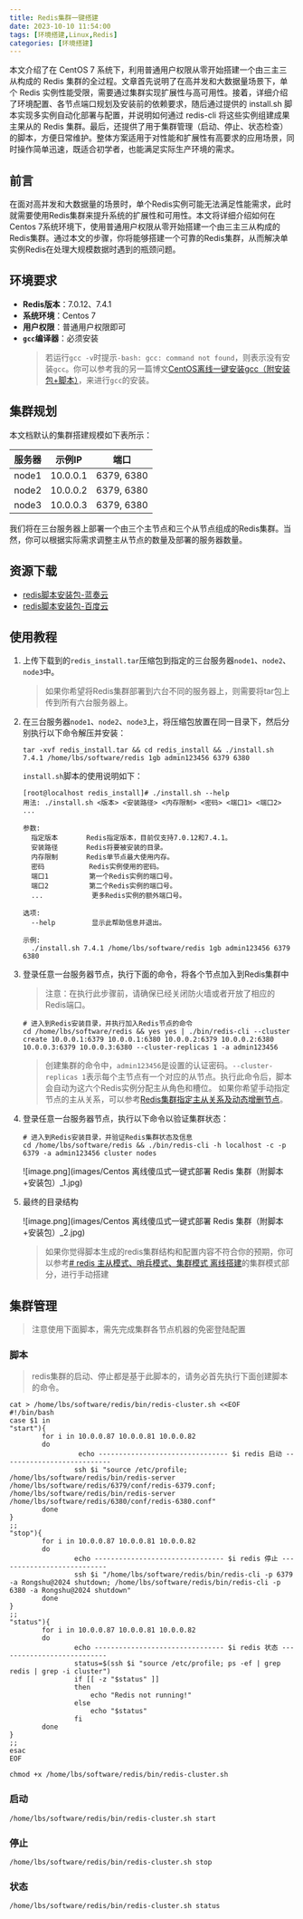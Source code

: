 ```yaml
---
title: Redis集群一键搭建
date: 2023-10-10 11:54:00
tags: [环境搭建,Linux,Redis]
categories: [环境搭建]
---
```


本文介绍了在 CentOS 7 系统下，利用普通用户权限从零开始搭建一个由三主三从构成的 Redis 集群的全过程。文章首先说明了在高并发和大数据量场景下，单个 Redis 实例性能受限，需要通过集群实现扩展性与高可用性。接着，详细介绍了环境配置、各节点端口规划及安装前的依赖要求，随后通过提供的 install.sh 脚本实现多实例自动化部署与配置，并说明如何通过 redis-cli 将这些实例组建成果主果从的 Redis 集群。最后，还提供了用于集群管理（启动、停止、状态检查）的脚本，方便日常维护。整体方案适用于对性能和扩展性有高要求的应用场景，同时操作简单迅速，既适合初学者，也能满足实际生产环境的需求。

<!-- more -->

## 前言

在面对高并发和大数据量的场景时，单个Redis实例可能无法满足性能需求，此时就需要使用Redis集群来提升系统的扩展性和可用性。本文将详细介绍如何在Centos 7系统环境下，使用普通用户权限从零开始搭建一个由三主三从构成的Redis集群。通过本文的步骤，你将能够搭建一个可靠的Redis集群，从而解决单实例Redis在处理大规模数据时遇到的瓶颈问题。

## 环境要求
- **Redis版本**：7.0.12、7.4.1
- **系统环境**：Centos 7
- **用户权限**：普通用户权限即可
- **`gcc`编译器**：必须安装
  > 若运行`gcc -v`时提示`-bash: gcc: command not found`，则表示没有安装`gcc`。你可以参考我的另一篇博文[CentOS离线一键安装gcc（附安装包+脚本）](https://juejin.cn/post/7310143510102376457)，来进行`gcc`的安装。

## 集群规划
本文档默认的集群搭建规模如下表所示：

| 服务器 | 示例IP   | 端口      |
| ------ | -------- | --------- |
| node1  | 10.0.0.1 | 6379, 6380 |
| node2  | 10.0.0.2 | 6379, 6380 |
| node3  | 10.0.0.3 | 6379, 6380 |

我们将在三台服务器上部署一个由三个主节点和三个从节点组成的Redis集群。当然，你可以根据实际需求调整主从节点的数量及部署的服务器数量。

资源下载
---
- [redis脚本安装包-蓝奏云](https://liboshuai.lanzouv.com/iZyoJ2ccrydg)
- [redis脚本安装包-百度云](https://pan.baidu.com/s/1yey6vGQQMe-t66QfGGglow?pwd=usx9)

使用教程
---
1. 上传下载到的`redis_install.tar`压缩包到指定的三台服务器`node1`、`node2`、`node3`中。
   > 如果你希望将Redis集群部署到六台不同的服务器上，则需要将tar包上传到所有六台服务器上。

2. 在三台服务器`node1`、`node2`、`node3`上，将压缩包放置在同一目录下，然后分别执行以下命令解压并安装：
    ```shell
    tar -xvf redis_install.tar && cd redis_install && ./install.sh 7.4.1 /home/lbs/software/redis 1gb admin123456 6379 6380
    ```

   `install.sh`脚本的使用说明如下：
    ```
    [root@localhost redis_install]# ./install.sh --help
    用法: ./install.sh <版本> <安装路径> <内存限制> <密码> <端口1> <端口2> ...

    参数:
      指定版本       Redis指定版本，目前仅支持7.0.12和7.4.1。
      安装路径       Redis将要被安装的目录。
      内存限制       Redis单节点最大使用内存。
      密码           Redis实例使用的密码。
      端口1          第一个Redis实例的端口号。
      端口2          第二个Redis实例的端口号。
      ...            更多Redis实例的额外端口号。

    选项:
      --help         显示此帮助信息并退出。

    示例:
      ./install.sh 7.4.1 /home/lbs/software/redis 1gb admin123456 6379 6380
    ```

3. 登录任意一台服务器节点，执行下面的命令，将各个节点加入到Redis集群中
   > 注意：在执行此步骤前，请确保已经关闭防火墙或者开放了相应的Redis端口。
    ```shell
    # 进入到Redis安装目录，并执行加入Redis节点的命令
    cd /home/lbs/software/redis && yes yes | ./bin/redis-cli --cluster create 10.0.0.1:6379 10.0.0.1:6380 10.0.0.2:6379 10.0.0.2:6380 10.0.0.3:6379 10.0.0.3:6380 --cluster-replicas 1 -a admin123456
    ```
   > 创建集群的命令中，`admin123456`是设置的认证密码。`--cluster-replicas 1`表示每个主节点有一个对应的从节点。执行此命令后，脚本会自动为这六个Redis实例分配主从角色和槽位。
   > 如果你希望手动指定节点的主从关系，可以参考[Redis集群指定主从关系及动态增删节点](https://blog.csdn.net/guotianqing/article/details/119778684)。

4. 登录任意一台服务器节点，执行以下命令以验证集群状态：
    ```shell
    # 进入到Redis安装目录，并验证Redis集群状态及信息
    cd /home/lbs/software/redis && ./bin/redis-cli -h localhost -c -p 6379 -a admin123456 cluster nodes
    ```

   ![image.png](images/Centos 离线傻瓜式一键式部署 Redis 集群（附脚本+安装包）_1.jpg)

5. 最终的目录结构

   ![image.png](images/Centos 离线傻瓜式一键式部署 Redis 集群（附脚本+安装包）_2.jpg)
   > 如果你觉得脚本生成的redis集群结构和配置内容不符合你的预期，你可以参考[# redis 主从模式、哨兵模式、集群模式 离线搭建](https://juejin.cn/post/7257734526138744889)的集群模式部分，进行手动搭建

## 集群管理

> 注意使用下面脚本，需先完成集群各节点机器的免密登陆配置

### 脚本

> redis集群的启动、停止都是基于此脚本的，请务必首先执行下面创建脚本的命令。

```shell
cat > /home/lbs/software/redis/bin/redis-cluster.sh <<EOF
#!/bin/bash
case $1 in
"start"){
        for i in 10.0.0.87 10.0.0.81 10.0.0.82
        do
                 echo -------------------------------- $i redis 启动 ---------------------------
                ssh $i "source /etc/profile; /home/lbs/software/redis/bin/redis-server /home/lbs/software/redis/6379/conf/redis-6379.conf; /home/lbs/software/redis/bin/redis-server /home/lbs/software/redis/6380/conf/redis-6380.conf"
        done
}
;;
"stop"){
        for i in 10.0.0.87 10.0.0.81 10.0.0.82
        do
                echo -------------------------------- $i redis 停止 ---------------------------
                ssh $i "/home/lbs/software/redis/bin/redis-cli -p 6379 -a Rongshu@2024 shutdown; /home/lbs/software/redis/bin/redis-cli -p 6380 -a Rongshu@2024 shutdown"
        done
}
;;
"status"){
        for i in 10.0.0.87 10.0.0.81 10.0.0.82
        do
                echo -------------------------------- $i redis 状态 ---------------------------
                status=$(ssh $i "source /etc/profile; ps -ef | grep redis | grep -i cluster")
                if [[ -z "$status" ]]
                then
                    echo "Redis not running!"
                else
                    echo "$status"
                fi
        done
}
;;
esac
EOF

chmod +x /home/lbs/software/redis/bin/redis-cluster.sh
```

### 启动

```shell
/home/lbs/software/redis/bin/redis-cluster.sh start
```

### 停止

```shell
/home/lbs/software/redis/bin/redis-cluster.sh stop
```

### 状态

```shell
/home/lbs/software/redis/bin/redis-cluster.sh status
```
